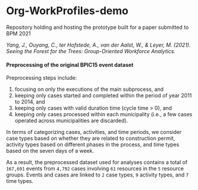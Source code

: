 # Org-WorkProfiles-demo
Repository holding and hosting the prototype built for a paper submitted to BPM 2021

*Yang, J., Ouyang, C., ter Hofstede, A., van der Aalst, W., & Leyer, M. (2021). Seeing the Forest for the Trees: Group-Oriented Workforce Analytics.*


#### Preprocessing of the original BPIC15 event dataset

Preprocessing steps include:
1. focusing on only the executions of the main subprocess, and
2. keeping only cases started and completed within the period of year 2011 to 2014, and
3. keeping only cases with valid duration time (cycle time > 0), and
4. keeping only cases processed within each municipality (i.e., a few cases operated across municipalities are discarded).

In terms of categorizing cases, activities, and time periods, we consider case types based on whether they are related to construction permit, activity types based on different phases in the process, and time types based on the seven days of a week.

As a result, the preprocessed dataset used for analyses contains a total of `167,691` events from `4,792` cases involving `61` resources in the `5` resource groups.
Events and cases are linked to `2` case types, `9` activity types, and `7` time types.
